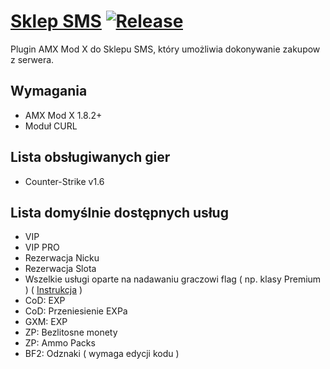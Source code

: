 # [Sklep SMS](https://sklep-sms.pl/) [![Release](https://img.shields.io/github/v/release/gammerce/plugin-amxmodx)](https://github.com/gammerce/plugin-amxmodx/releases/latest)

Plugin AMX Mod X do Sklepu SMS, który umożliwia dokonywanie zakupow z serwera.

## Wymagania
* AMX Mod X 1.8.2+
* Moduł CURL

## Lista obsługiwanych gier
* Counter-Strike v1.6

## Lista domyślnie dostępnych usług
* VIP
* VIP PRO
* Rezerwacja Nicku
* Rezerwacja Slota
* Wszelkie usługi oparte na nadawaniu graczowi flag ( np. klasy Premium ) ( [Instrukcja](https://github.com/gammerce/plugin-amxmodx/wiki/Utworzenie-us%C5%82ugi-nadaj%C4%85cej-graczowi-flagi) )
* CoD: EXP
* CoD: Przeniesienie EXPa
* GXM: EXP
* ZP: Bezlitosne monety
* ZP: Ammo Packs
* BF2: Odznaki ( wymaga edycji kodu )

